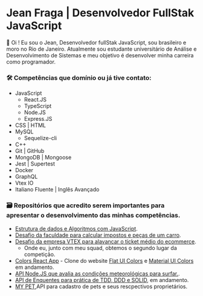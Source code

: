 #  Jean Fraga | Desenvolvedor FullStak JavaScript

👋 Oi ! Eu sou o Jean, Desenvolvedor fullStak JavaScript, sou brasileiro e moro no Rio de Janeiro. 
Atualmente sou estudante universitário de Análise e Desenvolvimento de Sistemas e
meu objetivo é desenvolver minha carreira como programador.

### 🛠️ Competências que domínio ou já tive contato: 
- JavaScript
  - React.JS 
  - TypeScript 
  - Node.JS 
  - Express.JS 
- CSS | HTML
- MySQL 
  - Sequelize-cli
- C++
- Git | GitHub 
- MongoDB | Mongoose 
- Jest | Supertest 
- Docker 
- GraphQL 
- Vtex IO 
- Italiano Fluente | Inglês Avançado


### 🗃️ Repositórios que acredito serem importantes para apresentar o desenvolvimento das minhas competências. 

- [Estrutura de dados e Algoritmos com JavaScript](https://github.com/JeanFragaJS/algoritmos-e-estrutura-de-dados-javascript).
- [Desafio da faculdade para calcular impostos e peças de um carro](https://github.com/JeanFragaJS/Project-University-C-).
- [Desafio da empresa VTEX para alavancar o ticket médio do ecommerce](https://github.com/HamiltonLopes/combinationsAPI). 
  - Onde eu, junto com meu squad, obtemos o segundo lugar da competição.
- [Colors React App](https://github.com/JeanFragaJS/colors-react-app) - Clone do website [Flat UI Colors](https://flatuicolors.com/) e [Material UI Colors](http://materialuicolors.co/?utm_source=launchers) em andamento.  
- [API Node.JS que avalia as condições meteorológicas para surfar.](https://github.com/JeanFragaJS/nodejs-typescript-api). 
- [API de Enquentes para prática de TDD, DDD e SOLID](https://github.com/JeanFragaJS/clean-node-api), em andamento.
- [MY PET](https://github.com/JeanFragaJS/my-pet-api),API para cadastro de pets e seus rescpectivos proprietários. 





<!---
JeanFragaJS/JeanFragaJS is a ✨ special ✨ repository because its `README.md` (this file) appears on your GitHub profile.
You can click the Preview link to take a look at your changes.
--->
